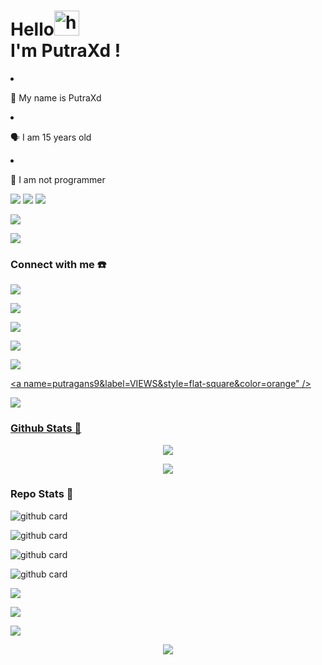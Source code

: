 # Hello<img src="https://user-images.githubusercontent.com/1303154/88677602-1635ba80-d120-11ea-84d8-d263ba5fc3c0.gif" width="40px" alt="hi"><br>I'm PutraXd !</h1>

<p align="center"

- 👼 My name is PutraXd 

- 🗣️ I am 15 years old 

- 🔭 I am not programmer

</p>

  <img src="https://img.shields.io/badge/-JavaScript-black?style=flat-square&logo=javascript" />

  <img src="https://img.shields.io/badge/-Node.js-black?style=flat-square&logo=Node.js" />

  <img src="https://img.shields.io/badge/-Git-black?style=flat-square&logo=git" />

  <img src="https://img.shields.io/badge/-GitHub-black?style=flat-square&logo=github" /> <br>

  <img src="https://img.shields.io/badge/-Python-black?style=flat-square&logo=python" />

</p>

### Connect with me ☎️

<p align="center">

  <a href="https://instagram.com/putragans167"><img src="https://img.shields.io/badge/Instagram-E4405F?style=for-the-badge&logo=instagram&logoColor=white"/> 

  <a href="https://wa.me/message/3QRZ3DHA2YPCI1"><img src="https://img.shields.io/badge/WhatsApp-25D366?style=for-the-badge&logo=whatsapp&logoColor=white" />

  <a href="https://www.facebook.com/profile.php?id=100015526687857"><img src="https://img.shields.io/badge/Facebook-%234267B2.svg?&style=for-the-badge&logo=facebook&logoColor=white" />

  <a href="https://t.me/Putraxd"><img src="https://img.shields.io/badge/Telegram-%230088cc.svg?&style=for-the-badge&logo=telegram&logoColor=white" /> <br>

  <a href="https://youtu.be/WgeItwiifYs"><img src="https://img.shields.io/badge/YouTube-zeeone ofc-ff0000?style=for-the-badge&logo=youtube&logoColor=ff0000&link=https://youtube.com/channel/UCdzWwbApjkyODby7_MoRYlA" /><br>

  <a name=putragans9&label=VIEWS&style=flat-square&color=orange" />

  <a href="https://github.com/putragans9"><img src="https://img.shields.io/badge/-GitHub-black?style=flat-square&logo=github" /> 

  ### Github Stats 🚀

<p align="center"><a href="https://github.com/putragans9"><img src="https://github-readme-stats.vercel.app/api?username=putragans9&show_icons=true&theme=radical"></a></p>

<p align="center"><a href="https://github.com/putragans9"><img src="https://github-readme-stats.vercel.app/api/top-langs/?username=putragans9&theme=radical&layout=compact"></a></p> 

### Repo Stats 🔭

![github card](https://github-readme-stats.vercel.app/api/pin/?username=putragans9&repo=BOT4&theme=dark)

![github card](https://github-readme-stats.vercel.app/api/pin/?username=putragans9&repo=BOT5&theme=nightowl)

![github card](https://github-readme-stats.vercel.app/api/pin/?username=putragans9&repo=sckurr&theme=dark)

![github card](https://github-readme-stats.vercel.app/api/pin/?username=putragans9&repo=PutraXdOfc&theme=nightowl)

<p align='center'>

<p align="center">

  <a href="https://github.com/putragans9"><img src="https://github-readme-stats.vercel.app/api?username=putragans9&bg_color=30,e96443,904e95&title_color=fff&text_color=fff&icon_color=fff&hide_border=true&show_icons=true" /></a>

</p>

<p align="center">

  <a href="https://github.com/putragans9"><img src="https://github-readme-stats.vercel.app/api/top-langs?username=putragans9&bg_color=30,e96443,904e95&title_color=fff&text_color=fff&hide_border=true&show_icons=true&layout=compact" /></a>

</p>

<p align="center">

  <a href="https://github.com/ryo-ma/github-profile-trophy"><img src="https://github-profile-trophy.vercel.app/?username=putragans9&theme=onedark" /></a>

</p>

<p align="center">

   <img src="https://github-readme-streak-stats.herokuapp.com/?user=SofyanAMV09" />

</p>

<!---

putragans9/putragans9 is a ✨ special ✨ repository because its `README.md` (this file) appears on your GitHub profile.

You can click the Preview link to take a look at your changes.

--->
